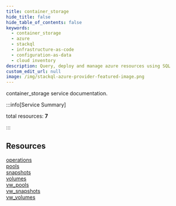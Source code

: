 ```yaml
---
title: container_storage
hide_title: false
hide_table_of_contents: false
keywords:
  - container_storage
  - azure
  - stackql
  - infrastructure-as-code
  - configuration-as-data
  - cloud inventory
description: Query, deploy and manage azure resources using SQL
custom_edit_url: null
image: /img/stackql-azure-provider-featured-image.png
---
```


container_storage service documentation.

:::info[Service Summary]

total resources: __7__  

:::

## Resources
<div class="row">
<div class="providerDocColumn">
<a href="/services/container_storage/operations/">operations</a><br />
<a href="/services/container_storage/pools/">pools</a><br />
<a href="/services/container_storage/snapshots/">snapshots</a><br />
<a href="/services/container_storage/volumes/">volumes</a>
</div>
<div class="providerDocColumn">
<a href="/services/container_storage/vw_pools/">vw_pools</a><br />
<a href="/services/container_storage/vw_snapshots/">vw_snapshots</a><br />
<a href="/services/container_storage/vw_volumes/">vw_volumes</a>
</div>
</div>
